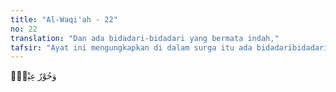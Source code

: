 ```yaml
---
title: "Al-Waqi'ah - 22"
no: 22
translation: "Dan ada bidadari-bidadari yang bermata indah,"
tafsir: "Ayat ini mengungkapkan di dalam surga itu ada bidadaribidadari yang bermata jeli laksana mutiara yang tersimpan baik. Bidadari bagaikan mutiara yang belum tersentuh tangan dan bersih dari debu sangat cantik dan memesona. Pada umumnya para mufasir menafsirkan ayat ini bahwa yang dimaksud dengan hawariyyun adalah perempuan yang putih, matanya sangat jelas warna putih dan hitamnya. Firman Allah: \n\nBidadari-bidadari yang dipelihara di dalam kemah-kemah. Maka nikmat Tuhanmu yang manakah yang kamu dustakan? Mereka tidak pernah disentuh oleh manusia maupun oleh jin sebelumnya. (arRahman/55: 72-74) \n\nFirman Allah dalam ayat lain: \n\nMereka bersandar di atas dipan-dipan yang tersusun dan Kami berikan kepada mereka pasangan bidadari yang bermata indah. (ath-thur/52: 20)"
---
```


وَحُوْرٌ عِيْنٌۙ  
